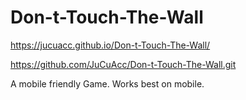 # Don-t-Touch-The-Wall
https://jucuacc.github.io/Don-t-Touch-The-Wall/

https://github.com/JuCuAcc/Don-t-Touch-The-Wall.git

A mobile friendly Game.
Works best on mobile.
